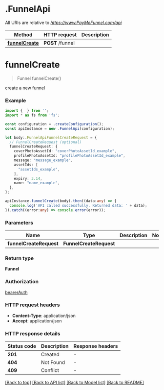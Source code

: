 # .FunnelApi

All URIs are relative to *https://www.PayMeFunnel.com/api*

Method | HTTP request | Description
------------- | ------------- | -------------
[**funnelCreate**](FunnelApi.md#funnelCreate) | **POST** /funnel | 


# **funnelCreate**
> Funnel funnelCreate()

create a new funnel

### Example


```typescript
import {  } from '';
import * as fs from 'fs';

const configuration = .createConfiguration();
const apiInstance = new .FunnelApi(configuration);

let body:.FunnelApiFunnelCreateRequest = {
  // FunnelCreateRequest (optional)
  funnelCreateRequest: {
    coverPhotoAssetId: "coverPhotoAssetId_example",
    profilePhotoAssetId: "profilePhotoAssetId_example",
    message: "message_example",
    assetIds: [
      "assetIds_example",
    ],
    expiry: 3.14,
    name: "name_example",
  },
};

apiInstance.funnelCreate(body).then((data:any) => {
  console.log('API called successfully. Returned data: ' + data);
}).catch((error:any) => console.error(error));
```


### Parameters

Name | Type | Description  | Notes
------------- | ------------- | ------------- | -------------
 **funnelCreateRequest** | **FunnelCreateRequest**|  |


### Return type

**Funnel**

### Authorization

[bearerAuth](README.md#bearerAuth)

### HTTP request headers

 - **Content-Type**: application/json
 - **Accept**: application/json


### HTTP response details
| Status code | Description | Response headers |
|-------------|-------------|------------------|
**201** | Created |  -  |
**404** | Not Found |  -  |
**409** | Conflict |  -  |

[[Back to top]](#) [[Back to API list]](README.md#documentation-for-api-endpoints) [[Back to Model list]](README.md#documentation-for-models) [[Back to README]](README.md)


